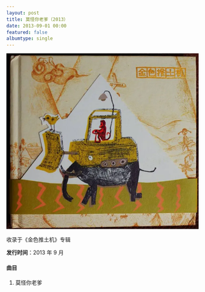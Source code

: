 ```yaml
---
layout: post
title: 莫怪你老爹（2013）
date: 2013-09-01 00:00
featured: false
albumtype: single
---
```


<img src="/assets/imgs/goldenbulldozer2013.webp">

收录于《金色推土机》专辑

**发行时间**：2013 年 9 月

#### 曲目

1. 莫怪你老爹
